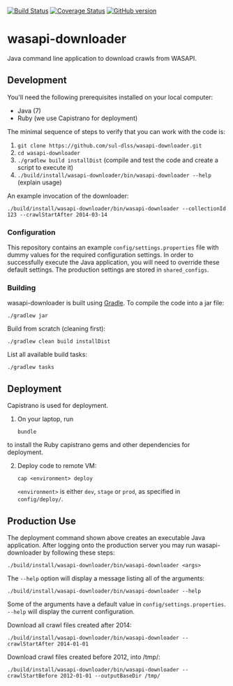 [![Build Status](https://travis-ci.org/sul-dlss/wasapi-downloader.svg?branch=master)](https://travis-ci.org/sul-dlss/wasapi-downloader)
[![Coverage Status](https://coveralls.io/repos/github/sul-dlss/wasapi-downloader/badge.svg?branch=master)](https://coveralls.io/github/sul-dlss/wasapi-downloader?branch=master)
[![GitHub version](https://badge.fury.io/gh/sul-dlss%2Fwasapi-downloader.svg)](https://badge.fury.io/gh/sul-dlss%2Fwasapi-downloader)

# wasapi-downloader
Java command line application to download crawls from WASAPI.

## Development

You'll need the following prerequisites installed on your local computer:

- Java (7)
- Ruby (we use Capistrano for deployment)

The minimal sequence of steps to verify that you can work with the code is:

1. `git clone https://github.com/sul-dlss/wasapi-downloader.git`
2. `cd wasapi-downloader`
3. `./gradlew build installDist`  (compile and test the code and create a script to execute it)
4. `./build/install/wasapi-downloader/bin/wasapi-downloader --help` (explain usage)

An example invocation of the downloader:
```
./build/install/wasapi-downloader/bin/wasapi-downloader --collectionId 123 --crawlStartAfter 2014-03-14
```

### Configuration

This repository contains an example `config/settings.properties` file with dummy values for the required configuration settings. In order to successfully execute the Java application, you will need to override these default settings. The production settings are stored in `shared_configs`.

### Building

wasapi-downloader is built using [Gradle](https://gradle.org/docs). To compile the code into a jar file:

`./gradlew jar`

Build from scratch (cleaning first):

`./gradlew clean build installDist`

List all available build tasks:

`./gradlew tasks`

## Deployment

Capistrano is used for deployment.

1. On your laptop, run

    `bundle`

  to install the Ruby capistrano gems and other dependencies for deployment.

2. Deploy code to remote VM:

    `cap <environment> deploy`

   `<environment>` is either `dev`, `stage` or `prod`, as specified in `config/deploy/`.

## Production Use

The deployment command shown above creates an executable Java application. After logging onto the production server you may run wasapi-downloader by following these steps:
```cd wasapi-downloader/current/
./build/install/wasapi-downloader/bin/wasapi-downloader <args>
```

The `--help` option will display a message listing all of the arguments:

`./build/install/wasapi-downloader/bin/wasapi-downloader --help`

Some of the arguments have a default value in `config/settings.properties`. `--help` will display the current configuration.

Download all crawl files created after 2014:

`./build/install/wasapi-downloader/bin/wasapi-downloader --crawlStartAfter 2014-01-01`

Download crawl files created before 2012, into /tmp/:

`./build/install/wasapi-downloader/bin/wasapi-downloader --crawlStartBefore 2012-01-01 --outputBaseDir /tmp/`
